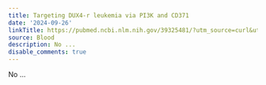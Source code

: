```yaml
---
title: Targeting DUX4-r leukemia via PI3K and CD371
date: '2024-09-26'
linkTitle: https://pubmed.ncbi.nlm.nih.gov/39325481/?utm_source=curl&utm_medium=rss&utm_campaign=journals&utm_content=7603509&fc=None&ff=20240926193913&v=2.18.0.post9+e462414
source: Blood
description: No ...
disable_comments: true
---
```

No ...